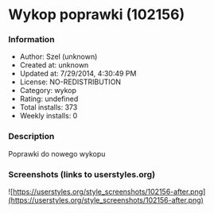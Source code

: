 # Wykop poprawki (102156)

### Information
- Author: Szel (unknown)
- Created at: unknown
- Updated at: 7/29/2014, 4:30:49 PM
- License: NO-REDISTRIBUTION
- Category: wykop
- Rating: undefined
- Total installs: 373
- Weekly installs: 0


### Description
Poprawki do nowego wykopu


### Screenshots (links to userstyles.org)
![https://userstyles.org/style_screenshots/102156-after.png](https://userstyles.org/style_screenshots/102156-after.png)


